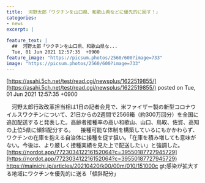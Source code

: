 ```yaml
---
title:  河野太郎「ワクチンを山口県、和歌山県などに優先的に回す！」  
categories:
- news
excerpt: |
  
feature_text: |
  ##  河野太郎「ワクチンを山口県、和歌山県な...
  Tue, 01 Jun 2021 12:57:35  +0900
feature_image: "https://picsum.photos/2560/600?image=733"
image: "https://picsum.photos/2560/600?image=733"
---
```


[https://asahi.5ch.net/test/read.cgi/newsplus/1622519855/](https://asahi.5ch.net/test/read.cgi/newsplus/1622519855/)
posted on Tue, 01 Jun 2021 12:57:35  +0900

<!--more-->

　河野太郎行政改革担当相は1日の記者会見で、米ファイザー製の新型コロナウイルスワクチンについて、21日からの2週間で2566箱（約300万回分）を全国に追加配送すると発表した。高齢者接種率の高い和歌山、山口、鳥取、佐賀、高知の上位5県に傾斜配分する。 　接種可能な体制を構築しているにもかかわらず、ワクチンの在庫を抱える自治体に接種を促す狙い。「在庫を積み増しても意味がない。今後は、より厳しく接種実績を見た上で配送したい」と強調した。 [https://nordot.app/772303412216152064?c=39550187727945729](https://nordot.app/772303412216152064?c=39550187727945729) https://mainichi.jp/articles/20210420/k00/00m/010/151000c gt;感染が拡大する地域にワクチンを優先的に送る「傾斜配分」
